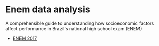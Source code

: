 # Enem data analysis

A comprehensible guide to understanding how socioeconomic factors affect performance in Brazil's national high school exam (ENEM) 

- [ENEM 2017](./enem2017/)
